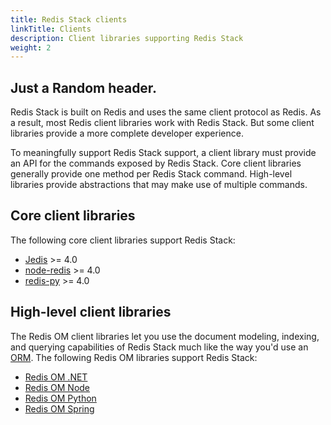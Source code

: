 ```yaml
---
title: Redis Stack clients
linkTitle: Clients
description: Client libraries supporting Redis Stack
weight: 2
---
```


## Just a Random header.

Redis Stack is built on Redis and uses the same client protocol as Redis. As a result, most Redis client libraries work with Redis Stack. But some client libraries provide a more complete developer experience.

To meaningfully support Redis Stack support, a client library must provide an API for the commands exposed by Redis Stack. Core client libraries generally provide one method per Redis Stack command. High-level libraries provide abstractions that may make use of multiple commands.

## Core client libraries

The following core client libraries support Redis Stack:

* [Jedis](https://github.com/redis/jedis) >= 4.0
* [node-redis](https://github.com/redis/node-redis) >= 4.0
* [redis-py](https://github.com/redis/redis-py/) >= 4.0

## High-level client libraries

The Redis OM client libraries let you use the document modeling, indexing, and querying capabilities of Redis Stack much like the way you'd use an [ORM](https://en.wikipedia.org/wiki/Object%E2%80%93relational_mapping). The following Redis OM libraries support Redis Stack:

* [Redis OM .NET](https://github.com/redis/redis-om-dotnet)
* [Redis OM Node](https://github.com/redis/redis-om-node)
* [Redis OM Python](https://github.com/redis/redis-om-python)
* [Redis OM Spring](https://github.com/redis/redis-om-spring)
